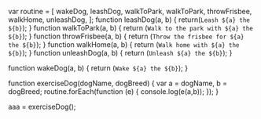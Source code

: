 var routine = [
  wakeDog,
  leashDog,
  walkToPark,
  walkToPark,
  throwFrisbee,
  walkHome,
  unleashDog,
];
function leashDog(a, b) {
  return(`Leash ${a} the ${b}`);
}
function walkToPark(a, b) {
  return (`Walk to the park with ${a} the ${b}`);
}
function throwFrisbee(a, b) {
  return (`Throw the frisbee for ${a} the ${b}`);
}
function walkHome(a, b) {
  return (`Walk home with ${a} the ${b}`);
}
function unleashDog(a, b) {
  return (`Unleash ${a} the ${b}`);
}

function wakeDog(a, b) {
  return (`Wake ${a} the ${b}`);
}

function exerciseDog(dogName, dogBreed) {
    var a = dogName, b = dogBreed;
    routine.forEach(function (e) {
    console.log(e(a,b));
  });
}

aaa = exerciseDog();
